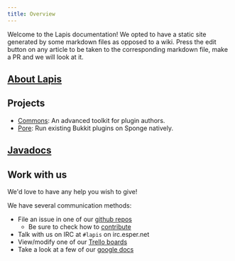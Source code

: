 ```yaml
---
title: Overview
---
```


Welcome to the Lapis documentation!
We opted to have a static site generated by some markdown files as opposed to a wiki. 
Press the edit button on any article to be taken to the corresponding markdown file,
make a PR and we will look at it.

## [About Lapis](/lapis)
## Projects
- [Commons](/commons): An advanced toolkit for plugin authors.
- [Pore](/pore): Run existing Bukkit plugins on Sponge natively.

## [Javadocs](http://jd.lapis.blue)

## Work with us

We'd love to have any help you wish to give!

We have several communication methods:

- File an issue in one of our [github repos](https://github.com/LapisBlue)
    - Be sure to check how to [contribute](/lapis/contributing)
- Talk with us on IRC at `#lapis` on irc.esper.net
- View/modify one of our [Trello boards](https://trello.com/lapis)
- Take a look at a few of our [google docs](https://drive.google.com/drive/#folders/0B5EFkhXKnIfTU2trM3hiSHR0azQ)
